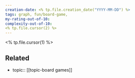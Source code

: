 ```yaml
---
creation-date: <% tp.file.creation_date("YYYY-MM-DD") %>
tags: graph, fun/board-game,
my-rating-out-of-10: 
complexity-out-of-10: 
<% tp.file.cursor(2) %>
---
```

<% tp.file.cursor(1) %>

## Related
- topic:: [[topic-board games]]
